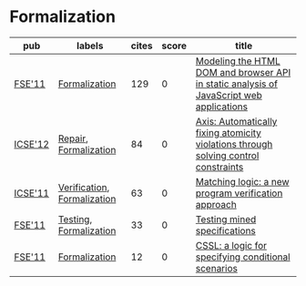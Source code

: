 # Formalization

|pub|labels|cites|score|title|
|---|------|-----|-----|-----|
|[FSE'11](https://dblp.org/db/conf/sigsoft/fse2011.html)|[Formalization](Formalization.md)|129|0|[Modeling the HTML DOM and browser API in static analysis of JavaScript web applications](https://scholar.google.com/scholar?q=Modeling+the+HTML+DOM+and+browser+API+in+static+analysis+of+JavaScript+web+applications)|
|[ICSE'12](https://dblp.org/db/conf/icse/icse2012.html)|[Repair](Repair.md), [Formalization](Formalization.md)|84|0|[Axis: Automatically fixing atomicity violations through solving control constraints](https://scholar.google.com/scholar?q=Axis%3A+Automatically+fixing+atomicity+violations+through+solving+control+constraints)|
|[ICSE'11](https://dblp.org/db/conf/icse/icse2011.html)|[Verification](Verification.md), [Formalization](Formalization.md)|63|0|[Matching logic: a new program verification approach](https://scholar.google.com/scholar?q=Matching+logic%3A+a+new+program+verification+approach)|
|[FSE'11](https://dblp.org/db/conf/sigsoft/fse2011.html)|[Testing](Testing.md), [Formalization](Formalization.md)|33|0|[Testing mined specifications](https://scholar.google.com/scholar?q=Testing+mined+specifications)|
|[FSE'11](https://dblp.org/db/conf/sigsoft/fse2011.html)|[Formalization](Formalization.md)|12|0|[CSSL: a logic for specifying conditional scenarios](https://scholar.google.com/scholar?q=CSSL%3A+a+logic+for+specifying+conditional+scenarios)|
